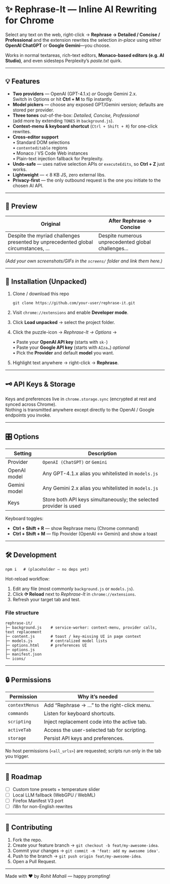 # ✨ Rephrase-It — Inline AI Rewriting for Chrome

Select any text on the web, right-click → **Rephrase → Detailed / Concise / Professional** and the extension rewrites the selection *in-place* using either **OpenAI ChatGPT** or **Google Gemini**—you choose.

Works in normal textareas, rich-text editors, **Monaco-based editors (e.g. AI Studio)**, and even sidesteps Perplexity’s *paste.txt* quirk.

---

## 💡 Features
* **Two providers** — OpenAI (GPT-4.1.x) *or* Google Gemini 2.x.  
  Switch in Options or hit **Ctrl + M** to flip instantly.
* **Model pickers** — choose any exposed GPT/Gemini version; defaults are stored per provider.
* **Three tones** out-of-the-box: *Detailed, Concise, Professional*  
  (add more by extending `TONES` in `background.js`).
* **Context-menu & keyboard shortcut** (`Ctrl + Shift + R`) for one-click rewrites.
* **Cross-editor support**  
  • Standard DOM selections  
  • `contenteditable` regions  
  • Monaco / VS Code Web instances  
  • Plain-text injection fallback for Perplexity.
* **Undo-safe** — uses native selection APIs or `executeEdits`, so **Ctrl + Z** just works.
* **Lightweight** — < 8 KB JS, zero external libs.
* **Privacy-first** — the only outbound request is the one you initiate to the chosen AI API.

---

## 📸 Preview
| Original | After **Rephrase → Concise** |
|----------|------------------------------|
| Despite the myriad challenges presented by unprecedented global circumstances, ... | Despite numerous unprecedented global challenges... |

*(Add your own screenshots/GIFs in the `screens/` folder and link them here.)*

---

## 🚀 Installation (Unpacked)
1. Clone / download this repo  
   ```
   git clone https://github.com/your-user/rephrase-it.git
   ```
2. Visit `chrome://extensions` and enable **Developer mode**.
3. Click **Load unpacked** → select the project folder.
4. Click the puzzle-icon → *Rephrase-It → Options* →  

   • Paste your **OpenAI API key** (starts with `sk-`)  
   • Paste your **Google API key** (starts with `AIza…`) *optional*  
   • Pick the **Provider** and default **model** you want.
5. Highlight text anywhere → right-click → **Rephrase**.

---

## 🗝️ API Keys & Storage
Keys and preferences live in `chrome.storage.sync` (encrypted at rest and synced across Chrome).  
Nothing is transmitted anywhere except directly to the OpenAI / Google endpoints you invoke.

---

## 🎛️ Options
| Setting         | Description                                                     |
|-----------------|-----------------------------------------------------------------|
| Provider        | `OpenAI (ChatGPT)` or `Gemini`                                  |
| OpenAI model    | Any GPT-4.1.x alias you whitelisted in `models.js`              |
| Gemini model    | Any Gemini 2.x alias you whitelisted in `models.js`             |
| Keys            | Store both API keys simultaneously; the selected provider is used |

Keyboard toggles:  
* **Ctrl + Shift + R** — show Rephrase menu (Chrome command)  
* **Ctrl + Shift + M** — flip Provider (OpenAI ↔ Gemini) and show a toast

---

## 🛠️ Development
```
npm i   # (placeholder — no deps yet)
```
Hot-reload workflow:
1. Edit any file (most commonly `background.js` or `models.js`).
2. Click **⟳ Reload** next to *Rephrase-It* in `chrome://extensions`.
3. Refresh your target tab and test.

### File structure
```
rephrase-it/
├─ background.js    # service-worker: context-menu, provider calls, text replacement
├─ content.js       # toast / key-missing UI in page context
├─ models.js        # centralized model lists
├─ options.html     # preferences UI
├─ options.js
├─ manifest.json
└─ icons/
```

---

## 🔒 Permissions
| Permission      | Why it’s needed                                   |
|-----------------|---------------------------------------------------|
| `contextMenus`  | Add “Rephrase → …” to the right-click menu.       |
| `commands`      | Listen for keyboard shortcuts.                    |
| `scripting`     | Inject replacement code into the active tab.      |
| `activeTab`     | Access the user-selected tab for scripting.       |
| `storage`       | Persist API keys and preferences.                 |

No host permissions (`<all_urls>`) are requested; scripts run only in the tab you trigger.

---

## 📅 Roadmap
- [ ] Custom tone presets + temperature slider  
- [ ] Local LLM fallback (WebGPU / WebML)  
- [ ] Firefox Manifest V3 port  
- [ ] i18n for non-English rewrites

---

## 🤝 Contributing
1. Fork the repo.  
2. Create your feature branch → `git checkout -b feat/my-awesome-idea`.  
3. Commit your changes → `git commit -m 'feat: add my awesome idea'`.  
4. Push to the branch → `git push origin feat/my-awesome-idea`.  
5. Open a Pull Request.

---

Made with ❤️ by *Rohit Mahali* — happy prompting!
